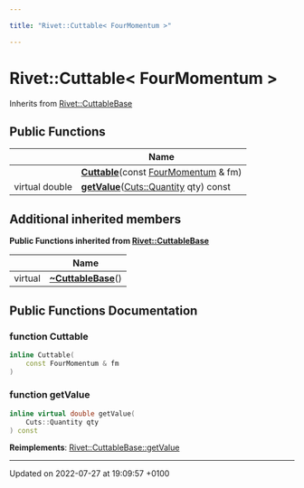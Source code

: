 ```yaml
---

title: "Rivet::Cuttable< FourMomentum >"

---
```


# Rivet::Cuttable< FourMomentum >





Inherits from [Rivet::CuttableBase](http://example.org/classes/classrivet_1_1cuttablebase/)

## Public Functions

|                | Name           |
| -------------- | -------------- |
| | **[Cuttable](http://example.org/classes/classrivet_1_1cuttable_3_01fourmomentum_01_4/#function-cuttable)**(const <a href="http://example.org/classes/classrivet_1_1fourmomentum/">FourMomentum</a> & fm) |
| virtual double | **[getValue](http://example.org/classes/classrivet_1_1cuttable_3_01fourmomentum_01_4/#function-getvalue)**(<a href="http://example.org/namespaces/namespacerivet_1_1cuts/#enum-quantity">Cuts::Quantity</a> qty) const |

## Additional inherited members

**Public Functions inherited from [Rivet::CuttableBase](http://example.org/classes/classrivet_1_1cuttablebase/)**

|                | Name           |
| -------------- | -------------- |
| virtual | **[~CuttableBase](http://example.org/classes/classrivet_1_1cuttablebase/#function-~cuttablebase)**() |


## Public Functions Documentation

### function Cuttable

```cpp
inline Cuttable(
    const FourMomentum & fm
)
```


### function getValue

```cpp
inline virtual double getValue(
    Cuts::Quantity qty
) const
```


**Reimplements**: [Rivet::CuttableBase::getValue](http://example.org/classes/classrivet_1_1cuttablebase/#function-getvalue)


-------------------------------

Updated on 2022-07-27 at 19:09:57 +0100